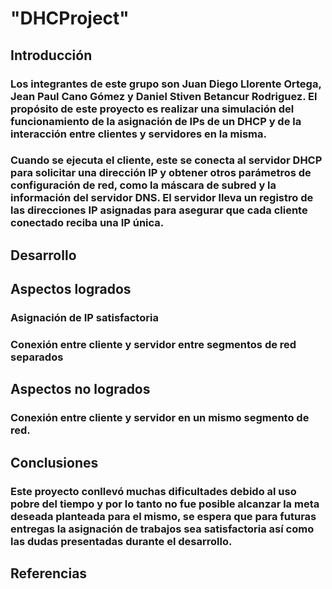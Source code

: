 # "DHCProject" 

## Introducción
### Los integrantes de este grupo son Juan Diego Llorente Ortega, Jean Paul Cano Gómez y Daniel Stiven Betancur Rodriguez. El propósito de este proyecto es realizar una simulación del funcionamiento de la asignación de IPs de un DHCP y de la interacción entre clientes y servidores en la misma.


### Cuando se ejecuta el cliente, este se conecta al servidor DHCP para solicitar una dirección IP y obtener otros parámetros de configuración de red, como la máscara de subred y la información del servidor DNS. El servidor lleva un registro de las direcciones IP asignadas para asegurar que cada cliente conectado reciba una IP única.

## Desarrollo


## Aspectos logrados
### Asignación de IP satisfactoria
### Conexión entre cliente y servidor entre segmentos de red separados

## Aspectos no logrados
### Conexión entre cliente y servidor en un mismo segmento de red.

## Conclusiones
### Este proyecto conllevó muchas dificultades debido al uso pobre del tiempo y por lo tanto no fue posible alcanzar la meta deseada planteada para el mismo, se espera que para futuras entregas la asignación de trabajos sea satisfactoria así como las dudas presentadas durante el desarrollo.

## Referencias
